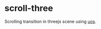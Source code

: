 # scroll-three
Scrolling transition in threejs scene using [uos](https://www.npmjs.com/package/uos).
